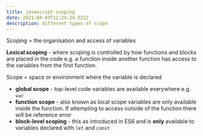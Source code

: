 ```yaml
---
title: javascript scoping
date: 2021-04-03T12:24:24.531Z
description: different types of scope
---
```

<!-- While working on my way through my [complete js course](https://www.udemy.com/course/the-complete-javascript-course/) there has been a few videos on how javascript works behind the scenes.-->

Scoping = the organisation and access of variables

**Lexical scoping** - where scoping is controlled by how functions and blocks are placed in the code e.g. a function inside another function has access to the variables from the first function. 

Scope = space or environment where the variable is declared

- **global scope** - top-level code variables are available everywhere e.g. `var`
- **function scope** - also known as local scope variables are only available inside the function. If attempting to access outside of the function there will be reference error
- **block-level scoping** - this as introduced in ES6 and is **only** available to variables declared with `let` and `const`